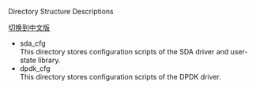  Directory Structure Descriptions

 [切换到中文版](./README_CN.md)

* sda_cfg  
  This directory stores configuration scripts of the SDA driver and user-state library.  
* dpdk_cfg  
  This directory stores configuration scripts of the DPDK driver.

